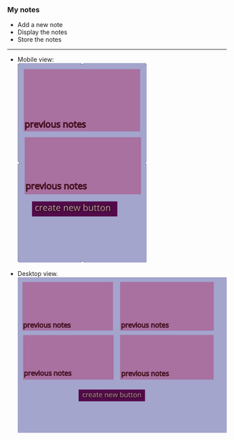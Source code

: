 ### My notes

* Add a new note
* Display the notes
* Store the notes

  
___
* Mobile view:<br>
  ![mobile view](images/mobile.png)

* Desktop view.<br>
  ![desktop view](images/desktop.png)